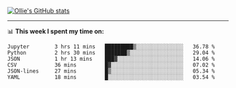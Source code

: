 <!--
**icedpanda/icedpanda** is a ✨ _special_ ✨ repository because its `README.md` (this file) appears on your GitHub profile.

Here are some ideas to get you started:

- 🔭 I’m currently working on ...
- 🌱 I’m currently learning ...
- 👯 I’m looking to collaborate on ...
- 🤔 I’m looking for help with ...
- 💬 Ask me about ...
- 📫 How to reach me: ...
- 😄 Pronouns: ...
- ⚡ Fun fact: ...
-->
[![Ollie's GitHub stats](https://github-readme-stats-icedpanda.vercel.app/api?username=icedpanda&count_private=true&show_icons=true)](https://github.com/icedpanda)

---
📊 **This week I spent my time on:**
<!--START_SECTION:waka-->

```text
Jupyter        3 hrs 11 mins   █████████▒░░░░░░░░░░░░░░░   36.78 %
Python         2 hrs 30 mins   ███████▒░░░░░░░░░░░░░░░░░   29.04 %
JSON           1 hr 13 mins    ███▓░░░░░░░░░░░░░░░░░░░░░   14.06 %
CSV            36 mins         █▓░░░░░░░░░░░░░░░░░░░░░░░   07.02 %
JSON-lines     27 mins         █▒░░░░░░░░░░░░░░░░░░░░░░░   05.34 %
YAML           18 mins         █░░░░░░░░░░░░░░░░░░░░░░░░   03.54 %
```

<!--END_SECTION:waka-->
